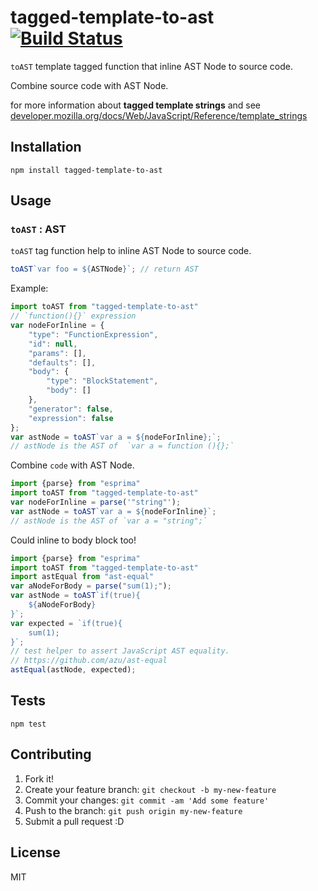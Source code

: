 # tagged-template-to-ast [![Build Status](https://travis-ci.org/azu/tagged-template-to-ast.svg?branch=master)](https://travis-ci.org/azu/tagged-template-to-ast)


`toAST` template tagged function that inline AST Node to source code.

Combine source code with AST Node.

for more information about **tagged template strings** and see [developer.mozilla.org/docs/Web/JavaScript/Reference/template_strings](https://developer.mozilla.org/docs/Web/JavaScript/Reference/template_strings)

## Installation

    npm install tagged-template-to-ast

## Usage

### `toAST` : AST

`toAST` tag function help to inline AST Node to source code.

```js
toAST`var foo = ${ASTNode}`; // return AST
```

Example:

```js
import toAST from "tagged-template-to-ast"
// `function(){}` expression
var nodeForInline = {
    "type": "FunctionExpression",
    "id": null,
    "params": [],
    "defaults": [],
    "body": {
        "type": "BlockStatement",
        "body": []
    },
    "generator": false,
    "expression": false
};
var astNode = toAST`var a = ${nodeForInline};`;
// astNode is the AST of  `var a = function (){};`
```

Combine `code` with AST Node.

```js
import {parse} from "esprima"
import toAST from "tagged-template-to-ast"
var nodeForInline = parse('"string"');
var astNode = toAST`var a = ${nodeForInline}`;
// astNode is the AST of `var a = "string";`
```

Could inline to body block too!

```js
import {parse} from "esprima"
import toAST from "tagged-template-to-ast"
import astEqual from "ast-equal"
var aNodeForBody = parse("sum(1);");
var astNode = toAST`if(true){
    ${aNodeForBody}
}`;
var expected = `if(true){
    sum(1);
}`;
// test helper to assert JavaScript AST equality.
// https://github.com/azu/ast-equal
astEqual(astNode, expected);
```

## Tests

    npm test

## Contributing

1. Fork it!
2. Create your feature branch: `git checkout -b my-new-feature`
3. Commit your changes: `git commit -am 'Add some feature'`
4. Push to the branch: `git push origin my-new-feature`
5. Submit a pull request :D

## License

MIT